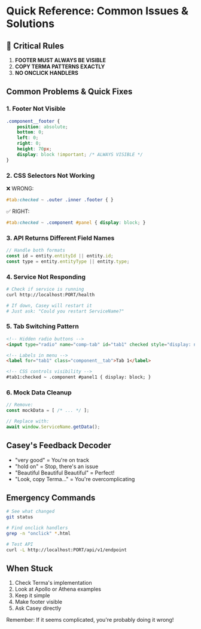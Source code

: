 # Quick Reference: Common Issues & Solutions

## 🚨 Critical Rules
1. **FOOTER MUST ALWAYS BE VISIBLE**
2. **COPY TERMA PATTERNS EXACTLY**
3. **NO ONCLICK HANDLERS**

## Common Problems & Quick Fixes

### 1. Footer Not Visible
```css
.component__footer {
    position: absolute;
    bottom: 0;
    left: 0;
    right: 0;
    height: 70px;
    display: block !important; /* ALWAYS VISIBLE */
}
```

### 2. CSS Selectors Not Working
❌ WRONG:
```css
#tab:checked ~ .outer .inner .footer { }
```

✅ RIGHT:
```css
#tab:checked ~ .component #panel { display: block; }
```

### 3. API Returns Different Field Names
```javascript
// Handle both formats
const id = entity.entityId || entity.id;
const type = entity.entityType || entity.type;
```

### 4. Service Not Responding
```bash
# Check if service is running
curl http://localhost:PORT/health

# If down, Casey will restart it
# Just ask: "Could you restart ServiceName?"
```

### 5. Tab Switching Pattern
```html
<!-- Hidden radio buttons -->
<input type="radio" name="comp-tab" id="tab1" checked style="display: none;">

<!-- Labels in menu -->
<label for="tab1" class="component__tab">Tab 1</label>

<!-- CSS controls visibility -->
#tab1:checked ~ .component #panel1 { display: block; }
```

### 6. Mock Data Cleanup
```javascript
// Remove:
const mockData = [ /* ... */ ];

// Replace with:
await window.ServiceName.getData();
```

## Casey's Feedback Decoder
- "very good" = You're on track
- "hold on" = Stop, there's an issue
- "Beautiful Beautiful Beautiful" = Perfect!
- "Look, copy Terma..." = You're overcomplicating

## Emergency Commands
```bash
# See what changed
git status

# Find onclick handlers
grep -n "onclick" *.html

# Test API
curl -L http://localhost:PORT/api/v1/endpoint
```

## When Stuck
1. Check Terma's implementation
2. Look at Apollo or Athena examples
3. Keep it simple
4. Make footer visible
5. Ask Casey directly

Remember: If it seems complicated, you're probably doing it wrong!
